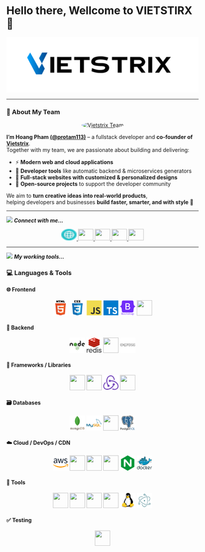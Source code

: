 # Hello there, Wellcome to VIETSTIRX👋

<p align="center">
  <a href="https://github.com/vietstrixvn" target="_blank">
    <img src="https://github.com/protam113/vietstrix_fe/blob/main/public/imgs/Log_banner.jpg?raw=true" alt="Vietstrix GitHub Team"/>
  </a>
</p>

---

### 👥 About My Team

<p align="center">
  <a href="https://github.com/vietstrixvn" target="_blank">
    <img src="https://avatars.githubusercontent.com/u/210823128?v=4" alt="Vietstrix Team" height="80" style="border-radius:50%;" />
  </a>
</p>

**I’m Hoang Pham <a href="https://github.com/protam113" target="_blank">(@protam113)</a>** – a fullstack developer and **co-founder of [Vietstrix](https://github.com/vietstrixvn)**.  
Together with my team, we are passionate about building and delivering:

- ⚡ **Modern web and cloud applications**  
- 🧩 **Developer tools** like automatic backend & microservices generators  
- 🎨 **Full-stack websites with customized & personalized designs**  
- 🌱 **Open-source projects** to support the developer community  

We aim to **turn creative ideas into real-world products**,  
helping developers and businesses **build faster, smarter, and with style** 🚀


---
<img src="https://media.giphy.com/media/iY8CRBdQXODJSCERIr/giphy.gif" width="30px">&nbsp;***Connect with me...***

<p align="center">
  <a href="https://vietstrix.com" target="_blank">
    <img src="https://github.com/protam113/vietstrix_fe/blob/main/public/website-5793.png?raw=true" height="30" width="40" />
  </a>
  <a href="https://x.com/Vietstrix" target="_blank">
    <img src="https://raw.githubusercontent.com/rahuldkjain/github-profile-readme-generator/master/src/images/icons/Social/twitter.svg" height="30" width="40" />
  </a>
  <a href="https://www.linkedin.com/company/vietstrix" target="_blank">
    <img src="https://raw.githubusercontent.com/rahuldkjain/github-profile-readme-generator/master/src/images/icons/Social/linked-in-alt.svg" height="30" width="40" />
  </a>
  <a href="https://www.facebook.com/VietStrix.dev"  target="_blank">
    <img src="https://raw.githubusercontent.com/rahuldkjain/github-profile-readme-generator/master/src/images/icons/Social/facebook.svg" height="30" width="40" />
  </a>
  <a href="https://www.instagram.com/vietstrix" target="_blank">
    <img src="https://raw.githubusercontent.com/rahuldkjain/github-profile-readme-generator/master/src/images/icons/Social/instagram.svg" height="30" width="40" />
  </a>
</p>

---

<img src="https://media.giphy.com/media/iY8CRBdQXODJSCERIr/giphy.gif" width="30px">&nbsp;***My working tools...***

### 💻 Languages & Tools

#### 🌐 Frontend
<div align="center">
  <img src="https://raw.githubusercontent.com/devicons/devicon/master/icons/html5/html5-original-wordmark.svg" height="40" width="40"/>
  <img src="https://raw.githubusercontent.com/devicons/devicon/master/icons/css3/css3-original-wordmark.svg" height="40" width="40"/>
  <img src="https://raw.githubusercontent.com/devicons/devicon/master/icons/javascript/javascript-original.svg" height="40" width="40"/>
  <img src="https://raw.githubusercontent.com/devicons/devicon/master/icons/typescript/typescript-original.svg" height="40" width="40"/>
  <img src="https://raw.githubusercontent.com/devicons/devicon/master/icons/bootstrap/bootstrap-plain-wordmark.svg" height="40" width="40"/>
  <img src="https://www.vectorlogo.zone/logos/tailwindcss/tailwindcss-icon.svg" height="40" width="40"/>
</div>

#### 🧠 Backend
<div align="center">
  <img src="https://raw.githubusercontent.com/devicons/devicon/master/icons/nodejs/nodejs-original-wordmark.svg" height="40" width="40"/>
  <img src="https://raw.githubusercontent.com/devicons/devicon/master/icons/redis/redis-original-wordmark.svg" height="40" width="40"/>
   <img src="https://nestjs.com/logo-small-gradient.d792062c.svg" height="40" width="40"/>
  <img src="https://raw.githubusercontent.com/devicons/devicon/master/icons/express/express-original-wordmark.svg" height="40" width="40"/>
</div>

#### 🧩 Frameworks / Libraries
<div align="center">
  <img src="https://cdn.worldvectorlogo.com/logos/nextjs-2.svg" height="40" width="40"/>
  <img src="https://reactnative.dev/img/header_logo.svg" height="40" width="40"/>

  <img src="https://raw.githubusercontent.com/devicons/devicon/master/icons/redux/redux-original.svg" height="40" width="40"/>
    <img src="https://user-images.githubusercontent.com/958486/218346783-72be5ae3-b953-4dd7-b239-788a882fdad6.svg" height="40" width="40"/>
</div>

#### 🗃️ Databases
<div align="center">
  <img src="https://raw.githubusercontent.com/devicons/devicon/master/icons/mongodb/mongodb-original-wordmark.svg" height="40" width="40"/>
  <img src="https://raw.githubusercontent.com/devicons/devicon/master/icons/mysql/mysql-original-wordmark.svg" height="40" width="40"/>
  <img src="https://www.vectorlogo.zone/logos/mariadb/mariadb-icon.svg" height="40" width="40"/>
  <img src="https://raw.githubusercontent.com/devicons/devicon/master/icons/postgresql/postgresql-original-wordmark.svg" height="40" width="40"/>
</div>

#### ☁️ Cloud / DevOps / CDN
<div align="center">
  <img src="https://raw.githubusercontent.com/devicons/devicon/master/icons/amazonwebservices/amazonwebservices-original-wordmark.svg" height="40" width="40"/>
  <img src="https://www.vectorlogo.zone/logos/microsoft_azure/microsoft_azure-icon.svg" height="40" width="40"/>
  <img src="https://www.vectorlogo.zone/logos/google_cloud/google_cloud-icon.svg" height="40" width="40"/>
  <img src="https://www.vectorlogo.zone/logos/firebase/firebase-icon.svg" height="40" width="40"/>
  <img src="https://raw.githubusercontent.com/devicons/devicon/master/icons/nginx/nginx-original.svg" height="40" width="40"/>
  <img src="https://raw.githubusercontent.com/devicons/devicon/master/icons/docker/docker-original-wordmark.svg" height="40" width="40"/>
</div>

#### 🔧 Tools
<div align="center">
  <img src="https://www.vectorlogo.zone/logos/git-scm/git-scm-icon.svg" height="40" width="40"/>
  <img src="https://www.vectorlogo.zone/logos/getpostman/getpostman-icon.svg" height="40" width="40"/>
  <img src="https://www.vectorlogo.zone/logos/figma/figma-icon.svg" height="40" width="40"/>
  <img src="https://www.vectorlogo.zone/logos/gnu_bash/gnu_bash-icon.svg" height="40" width="40"/>
  <img src="https://raw.githubusercontent.com/devicons/devicon/master/icons/linux/linux-original.svg" height="40" width="40"/>
  <img src="https://raw.githubusercontent.com/devicons/devicon/master/icons/electron/electron-original.svg" height="40" width="40"/>
</div>

#### ✅ Testing
<div align="center">
  <img src="https://www.vectorlogo.zone/logos/jestjsio/jestjsio-icon.svg" height="40" width="40"/>
</div>




